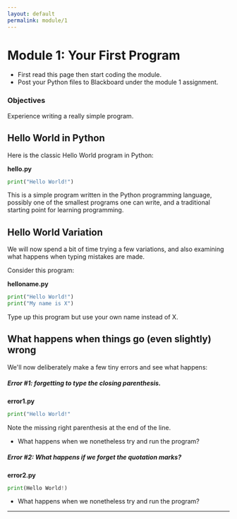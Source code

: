 ```yaml
---
layout: default
permalink: module/1
---
```


# Module 1: Your First Program

* First read this page then start coding the module.
* Post your Python files to Blackboard under the module 1 assignment.


### Objectives

Experience writing a really simple program.  


## Hello World in Python 

Here is the classic Hello World program in Python:

__hello.py__
 ```Python
print("Hello World!")
 ```

This is a simple program written in the Python programming language, possibly one of the smallest programs one can write, and a traditional starting point for learning programming.


## Hello World Variation

We will now spend a bit of time trying a few variations, and also examining what happens when typing mistakes are made.

Consider this program:

__helloname.py__
```Python
print("Hello World!")
print("My name is X")
```

Type up this program but use your own name instead of X.

## What happens when things go (even slightly) wrong

We'll now deliberately make a few tiny errors and see what happens:

##### Error #1: forgetting to type the closing parenthesis.

__error1.py__
```Python
print("Hello World!"
```

Note the missing right parenthesis at the end of the line.
* What happens when we nonetheless try and run the program?


##### Error #2: What happens if we forget the quotation marks?

__error2.py__
```Python
print(Hello World!)
```

* What happens when we nonetheless try and run the program?

___




  

